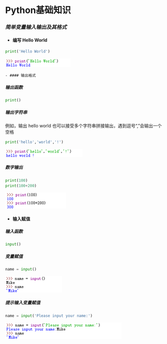 # Python基础知识
### *简单变量输入输出及其格式*
- #### 编写 Hello World
```python
print('Hello World')
```
![helloworld](https://github.com/yrylalala/Python-Learning/raw/master/pic/python%E5%9F%BA%E7%A1%80%E7%9F%A5%E8%AF%86(1)/helloworld.png)

    - #### 输出格式
##### 输出函数
```python
print()
```
##### 输出字符串
例如，输出  hello world
也可以接受多个字符串拼接输出，遇到逗号“,”会输出一个空格
```python
print('hello','world','!')
```
![字符串拼接输出](https://github.com/yrylalala/Python-Learning/raw/master/pic/python%E5%9F%BA%E7%A1%80%E7%9F%A5%E8%AF%86(1)/%E5%AD%97%E7%AC%A6%E4%B8%B2%E6%8B%BC%E6%8E%A5%E8%BE%93%E5%87%BA.png)

##### 数字输出
```python
print(100)
print(100+200)
```
![数字输出](https://github.com/yrylalala/Python-Learning/raw/master/pic/python%E5%9F%BA%E7%A1%80%E7%9F%A5%E8%AF%86(1)/%E6%95%B0%E5%AD%97%E8%BE%93%E5%87%BA.png)


- #### 输入赋值
##### 输入函数
```python
input()
```
##### 变量赋值
```python
name = input()
```
![变量赋值](https://github.com/yrylalala/Python-Learning/raw/master/pic/python%E5%9F%BA%E7%A1%80%E7%9F%A5%E8%AF%86(1)/%E5%8F%98%E9%87%8F%E8%B5%8B%E5%80%BC.png)

##### 提示输入变量赋值
```python
name = input('Please input your name:')
```
![提示输入](https://github.com/yrylalala/Python-Learning/raw/master/pic/python%E5%9F%BA%E7%A1%80%E7%9F%A5%E8%AF%86(1)/%E6%8F%90%E7%A4%BA%E8%BE%93%E5%85%A5.png)
